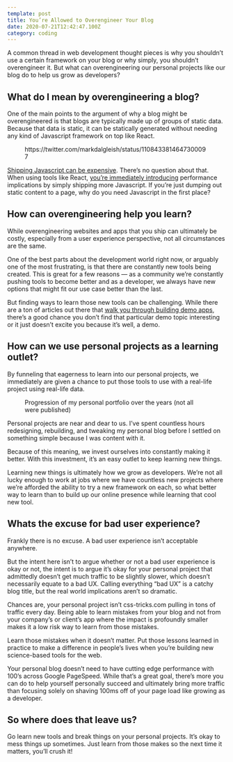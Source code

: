```yaml
---
template: post
title: You’re Allowed to Overengineer Your Blog
date: 2020-07-21T12:42:47.100Z
category: coding
---
```

A common thread in web development thought pieces is why you shouldn’t use a certain framework on your blog or why simply, you shouldn’t overengineer it. But what can overengineering our personal projects like our blog do to help us grow as developers?

## What do I mean by overengineering a blog?

One of the main points to the argument of why a blog might be overengineered is that blogs are typically made up of groups of static data. Because that data is static, it can be statically generated without needing any kind of Javascript framework on top like React.

<figure><img src="/assets/tweet-webpack-babel-typescript-react-emotion-static-blog-with-3-posts.jpg" alt="" /><figcaption>https://twitter.com/markdalgleish/status/1108433814647300097</figcaption></figure>

[Shipping Javascript can be expensive](https://medium.com/@addyosmani/the-cost-of-javascript-in-2018-7d8950fbb5d4). There’s no question about that. When using tools like React, [you’re immediately introducing](https://iainbean.com/posts/2020/your-blog-doesnt-need-a-javascript-framework/) performance implications by simply shipping more Javascript. If you’re just dumping out static content to a page, why do you need Javascript in the first place?

## How can overengineering help you learn?

While overengineering websites and apps that you ship can ultimately be costly, especially from a user experience perspective, not all circumstances are the same.

One of the best parts about the development world right now, or arguably one of the most frustrating, is that there are constantly new tools being created. This is great for a few reasons — as a community we’re constantly pushing tools to become better and as a developer, we always have new options that might fit our use case better than the last.

But finding ways to learn those new tools can be challenging. While there are a ton of articles out there that [walk you through building demo apps](https://www.freecodecamp.org/news/author/colbyfayock/), there’s a good chance you don’t find that particular demo topic interesting or it just doesn’t excite you because it’s well, a demo.

## How can we use personal projects as a learning outlet?

By funneling that eagerness to learn into our personal projects, we immediately are given a chance to put those tools to use with a real-life project using real-life data.

<figure><img src="/assets/colby-fayock-portfolio.jpg" alt="" /><figcaption>Progression of my personal portfolio over the years (not all were published)</figcaption></figure>

Personal projects are near and dear to us. I’ve spent countless hours redesigning, rebuilding, and tweaking my personal blog before I settled on something simple because I was content with it.

Because of this meaning, we invest ourselves into constantly making it better. With this investment, it’s an easy outlet to keep learning new things.

Learning new things is ultimately how we grow as developers. We’re not all lucky enough to work at jobs where we have countless new projects where we’re afforded the ability to try a new framework on each, so what better way to learn than to build up our online presence while learning that cool new tool.

## Whats the excuse for bad user experience?

Frankly there is no excuse. A bad user experience isn’t acceptable anywhere.

But the intent here isn’t to argue whether or not a bad user experience is okay or not, the intent is to argue it’s okay for your personal project that admittedly doesn’t get much traffic to be slightly slower, which doesn’t necessarily equate to a bad UX. Calling everything “bad UX” is a catchy blog title, but the real world implications aren’t so dramatic.

Chances are, your personal project isn’t css-tricks.com pulling in tons of traffic every day. Being able to learn mistakes from your blog and not from your company’s or client’s app where the impact is profoundly smaller makes it a low risk way to learn from those mistakes.

Learn those mistakes when it doesn’t matter. Put those lessons learned in practice to make a difference in people’s lives when you’re building new science-based tools for the web.

Your personal blog doesn’t need to have cutting edge performance with 100’s across Google PageSpeed. While that’s a great goal, there’s more you can do to help yourself personally succeed and ultimately bring more traffic than focusing solely on shaving 100ms off of your page load like growing as a developer.

## So where does that leave us?

Go learn new tools and break things on your personal projects. It’s okay to mess things up sometimes. Just learn from those makes so the next time it matters, you’ll crush it!